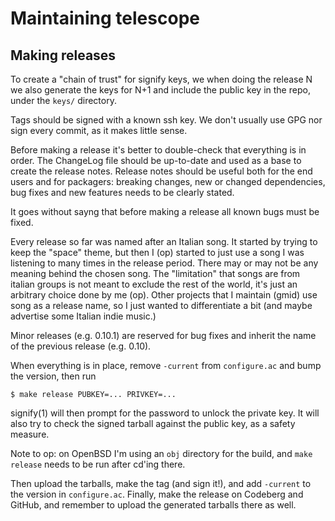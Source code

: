 # Maintaining telescope

## Making releases

To create a "chain of trust" for signify keys, we when doing the
release N we also generate the keys for N+1 and include the public key
in the repo, under the `keys/` directory.

Tags should be signed with a known ssh key.  We don't usually use GPG
nor sign every commit, as it makes little sense.

Before making a release it's better to double-check that everything is
in order.  The ChangeLog file should be up-to-date and used as a base
to create the release notes.  Release notes should be useful both for
the end users and for packagers: breaking changes, new or changed
dependencies, bug fixes and new features needs to be clearly stated.

It goes without sayng that before making a release all known bugs must
be fixed.

Every release so far was named after an Italian song.  It started by
trying to keep the "space" theme, but then I (op) started to just use
a song I was listening to many times in the release period.  There may
or may not be any meaning behind the chosen song.  The "limitation"
that songs are from italian groups is not meant to exclude the rest of
the world, it's just an arbitrary choice done by me (op).  Other
projects that I maintain (gmid) use song as a release name, so I just
wanted to differentiate a bit (and maybe advertise some Italian indie
music.)

Minor releases (e.g. 0.10.1) are reserved for bug fixes and inherit the
name of the previous release (e.g. 0.10).

When everything is in place, remove `-current` from `configure.ac` and
bump the version, then run

	$ make release PUBKEY=... PRIVKEY=...
	
signify(1) will then prompt for the password to unlock the private
key.  It will also try to check the signed tarball against the public
key, as a safety measure.

Note to op: on OpenBSD I'm using an `obj` directory for the build, and
`make release` needs to be run after cd'ing there.

Then upload the tarballs, make the tag (and sign it!), and add
`-current` to the version in `configure.ac`.  Finally, make the
release on Codeberg and GitHub, and remember to upload the generated
tarballs there as well.
